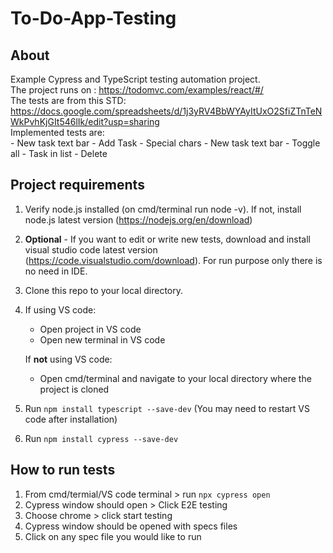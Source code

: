 # To-Do-App-Testing
## About
Example Cypress and TypeScript testing automation project.  
The project runs on : https://todomvc.com/examples/react/#/  
The tests are from this STD: https://docs.google.com/spreadsheets/d/1j3yRV4BbWYAyItUxO2SfiZTnTeNWkPvhKjGIt546lIk/edit?usp=sharing  
Implemented tests are:  
      - New task text bar - Add Task - Special chars 
      - New task text bar - Toggle all 
      - Task in list - Delete 

## Project requirements
1. Verify node.js installed (on cmd/terminal run node -v). If not, install node.js latest version (https://nodejs.org/en/download)
2. **Optional** - If you want to edit or write new tests, download and install visual studio code latest version (https://code.visualstudio.com/download). For run purpose only there is no need in IDE.
3. Clone this repo to your local directory.
4. If using VS code:
      - Open project in VS code
      - Open new terminal in VS code
   
   If **not** using VS code:
   
      - Open cmd/terminal and navigate to your local directory where the project is cloned
6. Run ```npm install typescript --save-dev``` (You may need to restart VS code after installation)
7. Run ```npm install cypress --save-dev```

## How to run tests
1. From cmd/termial/VS code terminal > run ```npx cypress open```
2. Cypress window should open > Click E2E testing
3. Choose chrome > click start testing
4. Cypress window should be opened with specs files
5. Click on any spec file you would like to run
